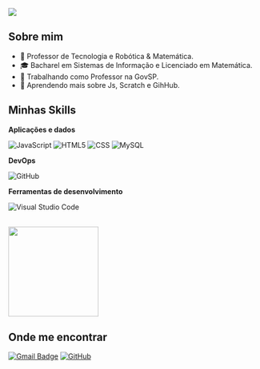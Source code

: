
![](https://komarev.com/ghpvc/?username=pmacedo83&color=006bed)

## Sobre mim

- 🤔 Professor de Tecnologia e Robótica & Matemática.
- 🎓 Bacharel em Sistemas de Informação e Licenciado em Matemática.
- 💼 Trabalhando como Professor na GovSP.
- 🌱 Aprendendo mais sobre Js, Scratch e  GihHub.

## Minhas Skills

**Aplicações e dados**

![JavaScript](https://img.shields.io/badge/-JavaScript-333333?style=flat&logo=javascript)
![HTML5](https://img.shields.io/badge/-HTML5-333333?style=flat&logo=HTML5)
![CSS](https://img.shields.io/badge/-CSS-333333?style=flat&logo=CSS3&logoColor=1572B6)
![MySQL](https://img.shields.io/badge/-MySQL-333333?style=flat&logo=mysql)

**DevOps**

![GitHub](https://img.shields.io/badge/-GitHub-333333?style=flat&logo=github)

**Ferramentas de desenvolvimento**

![Visual Studio Code](https://img.shields.io/badge/-Visual%20Studio%20Code-333333?style=flat&logo=visual-studio-code&logoColor=007ACC)

<br/>

<a href="https://github.com/pmacedo1983" title="Perfil Pedro Macedo">
  <img height="180em" src="https://github-readme-stats.vercel.app/api?username=pmacedo83&theme=transparent&show_icons=true" />
</a>

## Onde me encontrar

[![Gmail Badge](https://img.shields.io/badge/-pmacedo1983@gmail.com-006bed?style=flat-square&logo=Gmail&logoColor=white&link=mailto:pmacedo1983@gmail.com)](mailto:pmacedo1983@gmail.com)
[![GitHub](https://img.shields.io/github/followers/pmacedo83?label=follow&style=social)](https://github.com/pmacedo83)
